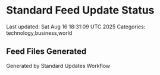 # Standard Feed Update Status
Last updated: Sat Aug 16 18:31:09 UTC 2025
Categories: technology,business,world

## Feed Files Generated

Generated by Standard Updates Workflow
